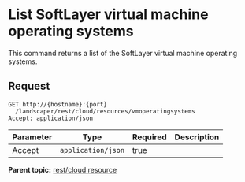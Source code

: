 # List SoftLayer virtual machine operating systems

This command returns a list of the SoftLayer virtual machine operating systems.

## Request

```
GET http://{hostname}:{port}
  /landscaper/rest/cloud/resources/vmoperatingsystems
Accept: application/json

```

|Parameter|Type|Required|Description|
|---------|----|--------|-----------|
|Accept|`application/json`|true| |

**Parent topic:** [rest/cloud resource](../../com.edt.api.doc/topics/rest_cloud.md)

